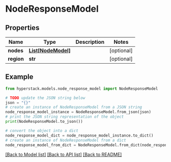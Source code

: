 # NodeResponseModel


## Properties

Name | Type | Description | Notes
------------ | ------------- | ------------- | -------------
**nodes** | [**List[NodeModel]**](NodeModel.md) |  | [optional] 
**region** | **str** |  | [optional] 

## Example

```python
from hyperstack.models.node_response_model import NodeResponseModel

# TODO update the JSON string below
json = "{}"
# create an instance of NodeResponseModel from a JSON string
node_response_model_instance = NodeResponseModel.from_json(json)
# print the JSON string representation of the object
print(NodeResponseModel.to_json())

# convert the object into a dict
node_response_model_dict = node_response_model_instance.to_dict()
# create an instance of NodeResponseModel from a dict
node_response_model_from_dict = NodeResponseModel.from_dict(node_response_model_dict)
```
[[Back to Model list]](../README.md#documentation-for-models) [[Back to API list]](../README.md#documentation-for-api-endpoints) [[Back to README]](../README.md)


